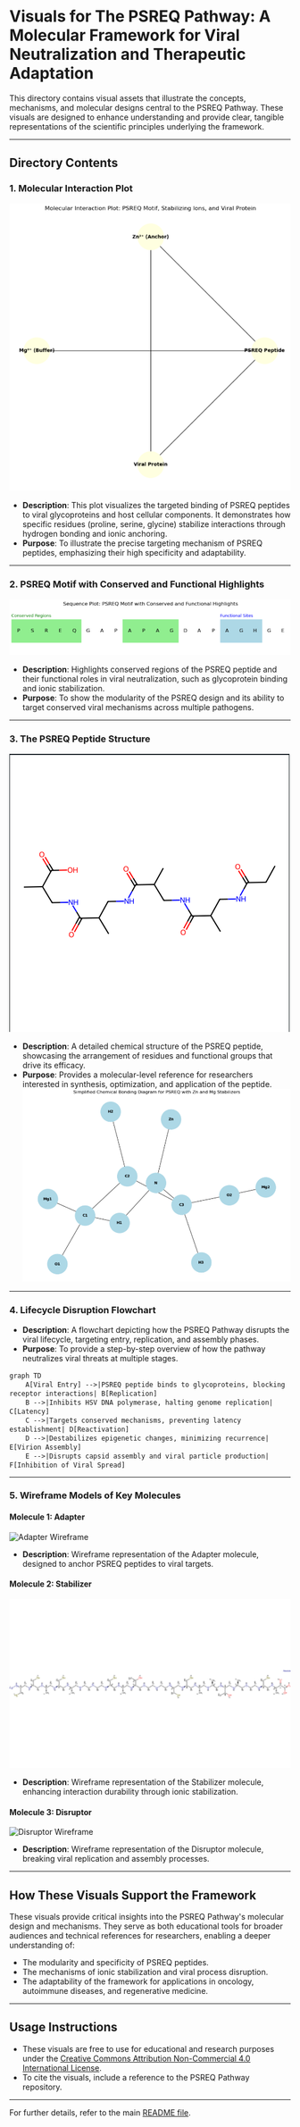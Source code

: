 # Visuals for The PSREQ Pathway: A Molecular Framework for Viral Neutralization and Therapeutic Adaptation

This directory contains visual assets that illustrate the concepts, mechanisms, and molecular designs central to the PSREQ Pathway. These visuals are designed to enhance understanding and provide clear, tangible representations of the scientific principles underlying the framework.

---

## **Directory Contents**

### 1. **Molecular Interaction Plot**
![Molecular Interaction Plot](https://github.com/QuHarmonics/The-PSREQ-Pathway-A-Molecular-Framework-for-Viral-Neutralization-and-Therapeutic-Adaptation/blob/main/Visuals/Molecular_Interaction_Plot.png)
- **Description**: This plot visualizes the targeted binding of PSREQ peptides to viral glycoproteins and host cellular components. It demonstrates how specific residues (proline, serine, glycine) stabilize interactions through hydrogen bonding and ionic anchoring.
- **Purpose**: To illustrate the precise targeting mechanism of PSREQ peptides, emphasizing their high specificity and adaptability.


---

### 2. **PSREQ Motif with Conserved and Functional Highlights**
![PSREQ Motif](https://github.com/QuHarmonics/The-PSREQ-Pathway-A-Molecular-Framework-for-Viral-Neutralization-and-Therapeutic-Adaptation/blob/main/Visuals/PSREQ_Motif_with_Conserved_and_Functional_Highlights.png)
- **Description**: Highlights conserved regions of the PSREQ peptide and their functional roles in viral neutralization, such as glycoprotein binding and ionic stabilization.
- **Purpose**: To show the modularity of the PSREQ design and its ability to target conserved viral mechanisms across multiple pathogens.

---

### 3. **The PSREQ Peptide Structure**
![PSREQ Peptide Structure](https://github.com/QuHarmonics/The-PSREQ-Pathway-A-Molecular-Framework-for-Viral-Neutralization-and-Therapeutic-Adaptation/blob/main/Visuals/the_PSREQ_peptide_structure.png)
- **Description**: A detailed chemical structure of the PSREQ peptide, showcasing the arrangement of residues and functional groups that drive its efficacy.
- **Purpose**: Provides a molecular-level reference for researchers interested in synthesis, optimization, and application of the peptide.
![Molecular Interaction Plot](https://github.com/QuHarmonics/The-PSREQ-Pathway-A-Molecular-Framework-for-Viral-Neutralization-and-Therapeutic-Adaptation/blob/main/Visuals/Simplified-Chemical-Bonding-Diagram-for-PSREQ-with-Zn-and-Mg-Stabilizers.png)

---

### 4. **Lifecycle Disruption Flowchart**
- **Description**: A flowchart depicting how the PSREQ Pathway disrupts the viral lifecycle, targeting entry, replication, and assembly phases.
- **Purpose**: To provide a step-by-step overview of how the pathway neutralizes viral threats at multiple stages.
```mermaid
graph TD
    A[Viral Entry] -->|PSREQ peptide binds to glycoproteins, blocking receptor interactions| B[Replication]
    B -->|Inhibits HSV DNA polymerase, halting genome replication| C[Latency]
    C -->|Targets conserved mechanisms, preventing latency establishment| D[Reactivation]
    D -->|Destabilizes epigenetic changes, minimizing recurrence| E[Virion Assembly]
    E -->|Disrupts capsid assembly and viral particle production| F[Inhibition of Viral Spread]
```
---

### 5. **Wireframe Models of Key Molecules**
#### Molecule 1: Adapter
![Adapter Wireframe](https://github.com/QuHarmonics/The-PSREQ-Pathway-A-Molecular-Framework-for-Viral-Neutralization-and-Therapeutic-Adaptation/blob/main/Visuals/molecule_1-wireframe.png)
- **Description**: Wireframe representation of the Adapter molecule, designed to anchor PSREQ peptides to viral targets.
  
#### Molecule 2: Stabilizer
![Stabilizer Wireframe](https://github.com/QuHarmonics/The-PSREQ-Pathway-A-Molecular-Framework-for-Viral-Neutralization-and-Therapeutic-Adaptation/blob/main/Visuals/molecule_2-wireframe.png)
- **Description**: Wireframe representation of the Stabilizer molecule, enhancing interaction durability through ionic stabilization.
  
#### Molecule 3: Disruptor
![Disruptor Wireframe](https://github.com/QuHarmonics/The-PSREQ-Pathway-A-Molecular-Framework-for-Viral-Neutralization-and-Therapeutic-Adaptation/blob/main/Visuals/milecule_3_wireframe.png)
- **Description**: Wireframe representation of the Disruptor molecule, breaking viral replication and assembly processes.

---

## **How These Visuals Support the Framework**

These visuals provide critical insights into the PSREQ Pathway's molecular design and mechanisms. They serve as both educational tools for broader audiences and technical references for researchers, enabling a deeper understanding of:
- The modularity and specificity of PSREQ peptides.
- The mechanisms of ionic stabilization and viral process disruption.
- The adaptability of the framework for applications in oncology, autoimmune diseases, and regenerative medicine.

---

## **Usage Instructions**

- These visuals are free to use for educational and research purposes under the [Creative Commons Attribution Non-Commercial 4.0 International License](https://creativecommons.org/licenses/by-nc/4.0/).
- To cite the visuals, include a reference to the PSREQ Pathway repository.

---

For further details, refer to the main [README file](https://github.com/QuHarmonics/The-PSREQ-Pathway-A-Molecular-Framework-for-Viral-Neutralization-and-Therapeutic-Adaptation/blob/main/README.md).

